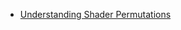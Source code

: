 - [Understanding Shader Permutations](https://dev.epicgames.com/community/learning/knowledge-base/6PxP/unreal-engine-understanding-shader-permutations)

